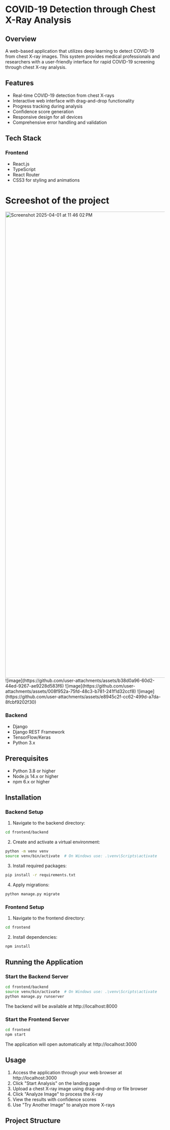 # COVID-19 Detection through Chest X-Ray Analysis

## Overview
A web-based application that utilizes deep learning to detect COVID-19 from chest X-ray images. This system provides medical professionals and researchers with a user-friendly interface for rapid COVID-19 screening through chest X-ray analysis.

## Features
- Real-time COVID-19 detection from chest X-rays
- Interactive web interface with drag-and-drop functionality
- Progress tracking during analysis
- Confidence score generation
- Responsive design for all devices
- Comprehensive error handling and validation

## Tech Stack
### Frontend
- React.js
- TypeScript
- React Router
- CSS3 for styling and animations

# Screeshot of the project
<img width="1470" alt="Screenshot 2025-04-01 at 11 46 02 PM" src="https://github.com/user-attachments/assets/f7659731-168f-449d-8772-876deb0ee4f3" />
![image](https://github.com/user-attachments/assets/b38d0a96-60d2-44ed-9267-ae9228d583f6)
![image](https://github.com/user-attachments/assets/008f952a-75fd-48c3-b781-241f1d32ccf8)
![image](https://github.com/user-attachments/assets/e8945c2f-cc62-499d-a7da-8fcbf9202f30)

### Backend
- Django
- Django REST Framework
- TensorFlow/Keras
- Python 3.x

## Prerequisites
- Python 3.8 or higher
- Node.js 14.x or higher
- npm 6.x or higher

## Installation

### Backend Setup
1. Navigate to the backend directory:
```bash
cd frontend/backend
```

2. Create and activate a virtual environment:
```bash
python -m venv venv
source venv/bin/activate  # On Windows use: .\venv\Scripts\activate
```

3. Install required packages:
```bash
pip install -r requirements.txt
```

4. Apply migrations:
```bash
python manage.py migrate
```

### Frontend Setup
1. Navigate to the frontend directory:
```bash
cd frontend
```

2. Install dependencies:
```bash
npm install
```

## Running the Application

### Start the Backend Server
```bash
cd frontend/backend
source venv/bin/activate  # On Windows use: .\venv\Scripts\activate
python manage.py runserver
```
The backend will be available at http://localhost:8000

### Start the Frontend Server
```bash
cd frontend
npm start
```
The application will open automatically at http://localhost:3000

## Usage
1. Access the application through your web browser at http://localhost:3000
2. Click "Start Analysis" on the landing page
3. Upload a chest X-ray image using drag-and-drop or file browser
4. Click "Analyze Image" to process the X-ray
5. View the results with confidence scores
6. Use "Try Another Image" to analyze more X-rays

## Project Structure
